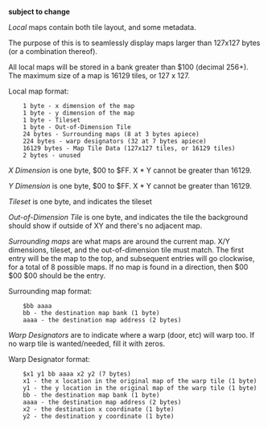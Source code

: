 **subject to change**

*Local* maps contain both tile layout, and some metadata.

The purpose of this is to seamlessly display maps larger than 127x127 bytes (or a combination thereof).

All local maps will be stored in a bank greater than $100 (decimal 256+). The maximum size of a map is 16129 tiles, or 127 x 127.

Local map format:
```
    1 byte - x dimension of the map
    1 byte - y dimension of the map
    1 byte - Tileset
    1 byte - Out-of-Dimension Tile
    24 bytes - Surrounding maps (8 at 3 bytes apiece)
    224 bytes - warp designators (32 at 7 bytes apiece)
    16129 bytes - Map Tile Data (127x127 tiles, or 16129 tiles)
    2 bytes - unused
```

*X Dimension* is one byte, $00 to $FF. X * Y cannot be greater than 16129.

*Y Dimension* is one byte, $00 to $FF. X * Y cannot be greater than 16129.

*Tileset* is one byte, and indicates the tileset

*Out-of-Dimension Tile* is one byte, and indicates the tile the background should show if outside of XY and there's no adjacent map.

*Surrounding maps* are what maps are around the current map. X/Y dimensions, tileset, and the out-of-dimension tile must match. The first entry will be the map to the top, and subsequent entries will go clockwise, for a total of 8 possible maps. If no map is found in a direction, then $00 $00 $00 should be the entry.

Surrounding map format:
```
    $bb aaaa
    bb - the destination map bank (1 byte)
    aaaa - the destination map address (2 bytes)
```
    

*Warp Designators* are to indicate where a warp (door, etc) will warp too. If no warp tile is wanted/needed, fill it with zeros.

Warp Designator format:
```
    $x1 y1 bb aaaa x2 y2 (7 bytes)
    x1 - the x location in the original map of the warp tile (1 byte)
    y1 - the y location in the original map of the warp tile (1 byte)
    bb - the destination map bank (1 byte)
    aaaa - the destination map address (2 bytes)
    x2 - the destination x coordinate (1 byte)
    y2 - the destination y coordinate (1 byte)
```

